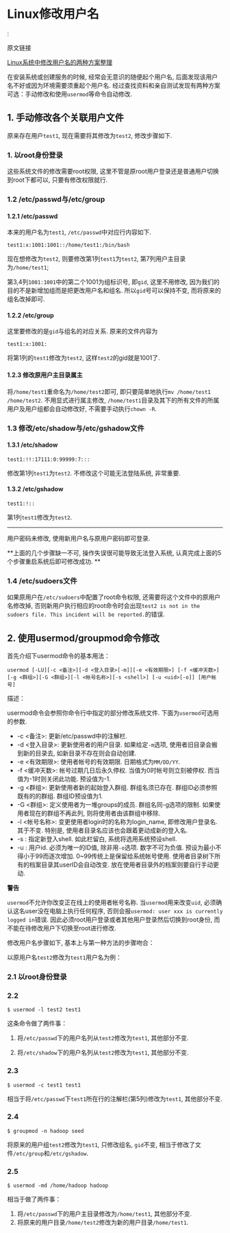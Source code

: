 # Linux修改用户名

<!tags!>: <!linux应用技巧!>

原文链接

[Linux系统中修改用户名的两种方案整理](http://www.jianshu.com/p/11cd3564855c)

在安装系统或创建服务的时候, 经常会无意识的随便起个用户名, 后面发现该用户名不好或因为环境需要须重起个用户名. 经过查找资料和亲自测试发现有两种方案可选：手动修改和使用`usermod`等命令自动修改. 

## 1. 手动修改各个关联用户文件

原来存在用户`test1`, 现在需要将其修改为`test2`, 修改步骤如下.

### 1. 以root身份登录

这些系统文件的修改需要root权限, 这里不管是原root用户登录还是普通用户切换到root下都可以, 只要有修改权限就行. 

### 1.2 /etc/passwd与/etc/group

#### 1.2.1 /etc/passwd

本来的用户名为`test1`, `/etc/passwd`中对应行内容如下.

```
test1:x:1001:1001::/home/test1:/bin/bash
```

现在想修改为`test2`, 则要修改第1列`test1`为`test2`, 第7列用户主目录为`/home/test1`;

第3,4列`1001:1001`中的第二个1001为组标识号, 即`gid`, 这里不用修改, 因为我们的目的不是新增加组而是把更改用户名和组名. 所以`gid`号可以保持不变, 而将原来的组名改掉即可.

#### 1.2.2 /etc/group

这里要修改的是`gid`与组名的对应关系. 原来的文件内容为

```
test1:x:1001:
```

将第1列的`test1`修改为`test2`, 这样`test2`的gid就是1001了.

#### 1.2.3 修改原用户主目录属主

将`/home/test1`重命名为`/home/test2`即可, 即只要简单地执行`mv /home/test1 /home/test2`. 不用显式进行属主修改, `/home/test1`目录及其下的所有文件的所属用户及用户组都会自动修改好, 不需要手动执行`chown -R`.

### 1.3 修改/etc/shadow与/etc/gshadow文件

#### 1.3.1 /etc/shadow


```
test1:!!:17111:0:99999:7:::
```

修改第1列`test1`为`test2`. 不修改这个可能无法登陆系统, 非常重要.

#### 1.3.2 /etc/gshadow

```
test1:!::
```

第1列`test1`修改为`test2`.

----

用户密码未修改, 使用新用户名与原用户密码即可登录.

**上面的几个步骤缺一不可, 操作失误很可能导致无法登入系统, 认真完成上面的5个步骤重启系统后即可修改成功. **

### 1.4 /etc/sudoers文件

如果原用户在`/etc/sudoers`中配置了root命令权限, 还需要将这个文件中的原用户名修改掉, 否则新用户执行相应的root命令时会出现`test2 is not in the sudoers file. This incident will be reported.`的错误.

## 2. 使用usermod/groupmod命令修改

首先介绍下usermod命令的基本用法：

```
usermod [-LU][-c <备注>][-d <登入目录>[-m]][-e <有效期限>] [-f <缓冲天数>][-g <群组>][-G <群组>][-l <帐号名称>][-s <shell>] [-u <uid>[-o]] [用户帐号]
```

描述：

usermod命令会参照你命令行中指定的部分修改系统文件. 下面为`usermod`可选用的参数. 

- -c <备注>: 更新/etc/passwd中的注解栏. 
- -d <登入目录>: 更新使用者的用户目录. 如果给定`-m`选项, 使用者旧目录会搬到新的目录去, 如新目录不存在则会自动创建. 
- -e <有效期限>: 使用者帐号的有效期限. 日期格式为`MM/DD/YY`.
- -f <缓冲天数>: 帐号过期几日后永久停权. 当值为0时帐号则立刻被停权. 而当值为-1时则关闭此功能. 预设值为-1. 
- -g <群组>: 更新使用者新的起始登入群组. 群组名须已存在. 群组ID必须参照既有的的群组. 群组ID预设值为1. 
- -G <群组>: 定义使用者为一堆groups的成员. 群组名同-g选项的限制. 如果使用者现在的群组不再此列, 则将使用者由该群组中移除. 
- -l <帐号名称>: 变更使用者login时的名称为login_name, 即修改用户登录名. 其于不变. 特别是, 使用者目录名应该也会跟着更动成新的登入名. 
- -s <shell>: 指定新登入shell. 如此栏留白, 系统将选用系统预设shell. 
- -u <uid>: 用户id. 必须为唯一的ID值, 除非用`-o`选项. 数字不可为负值. 预设为最小不得小于99而逐次增加. 0~99传统上是保留给系统帐号使用. 使用者目录树下所有的档案目录其userID会自动改变. 放在使用者目录外的档案则要自行手动更动. 

**警告**

`usermod`不允许你改变正在线上的使用者帐号名称. 当`usermod`用来改变`uid`, 必须确认这名user没在电脑上执行任何程序, 否则会报`usermod: user xxx is currently logged in`错误. 因此必须root用户登录或者其他用户登录然后切换到root身份, 而不能在待修改用户下切换至root进行修改. 

修改用户名步骤如下, 基本上与第一种方法的步骤吻合：

以原用户名`test2`修改为`test1`用户名为例：

### 2.1 以root身份登录

### 2.2 

```
$ usermod -l test2 test1
```

这条命令做了两件事：

1. 将`/etc/passwd`下的用户名列从`test2`修改为`test1`, 其他部分不变.

2. 将`/etc/shadow`下的用户名列从`test2`修改为`test1`, 其他部分不变.

### 2.3 

```
$ usermod -c test1 test1
```

相当于将`/etc/passwd`下`test1`所在行的注解栏(第5列)修改为`test1`, 其他部分不变.

### 2.4 

```
$ groupmod -n hadoop seed
```

将原来的用户组`test2`修改为`test1`, 只修改组名, `gid`不变, 相当于修改了文件`/etc/group`和`/etc/gshadow`.

### 2.5

```
$ usermod -md /home/hadoop hadoop
```

相当于做了两件事：

1. 将`/etc/passwd`下的用户主目录修改为`/home/test1`, 其他部分不变.
2. 将原来的用户目录`/home/test2`修改为新的用户目录`/home/test1`.
